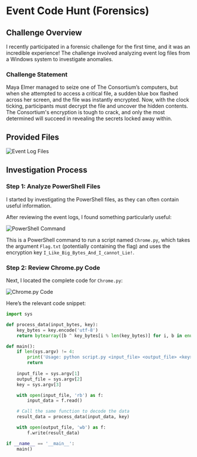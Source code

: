 # Event Code Hunt (Forensics)

## Challenge Overview

I recently participated in a forensic challenge for the first time, and it was an incredible experience! The challenge involved analyzing event log files from a Windows system to investigate anomalies.

### Challenge Statement

Maya Elmer managed to seize one of The Consortium’s computers, but when she attempted to access a critical file, a sudden blue box flashed across her screen, and the file was instantly encrypted. Now, with the clock ticking, participants must decrypt the file and uncover the hidden contents. The Consortium's encryption is tough to crack, and only the most determined will succeed in revealing the secrets locked away within.

## Provided Files

![Event Log Files](path/to/your/image1.png)

## Investigation Process

### Step 1: Analyze PowerShell Files

I started by investigating the PowerShell files, as they can often contain useful information.

After reviewing the event logs, I found something particularly useful:

![PowerShell Command](path/to/your/image2.png)

This is a PowerShell command to run a script named `Chrome.py`, which takes the argument `Flag.txt` (potentially containing the flag) and uses the encryption key `I_Like_Big_Bytes_And_I_cannot_Lie!`.

### Step 2: Review Chrome.py Code

Next, I located the complete code for `Chrome.py`:

![Chrome.py Code](path/to/your/image3.png)

Here’s the relevant code snippet:

```python
import sys

def process_data(input_bytes, key):
    key_bytes = key.encode('utf-8')
    return bytearray([b ^ key_bytes[i % len(key_bytes)] for i, b in enumerate(input_bytes)])

def main():
    if len(sys.argv) != 4:
        print('Usage: python script.py <input_file> <output_file> <key>')
        return
    
    input_file = sys.argv[1]
    output_file = sys.argv[2]
    key = sys.argv[3]

    with open(input_file, 'rb') as f:
        input_data = f.read()

    # Call the same function to decode the data
    result_data = process_data(input_data, key)

    with open(output_file, 'wb') as f:
        f.write(result_data)

if __name__ == '__main__':
    main()
